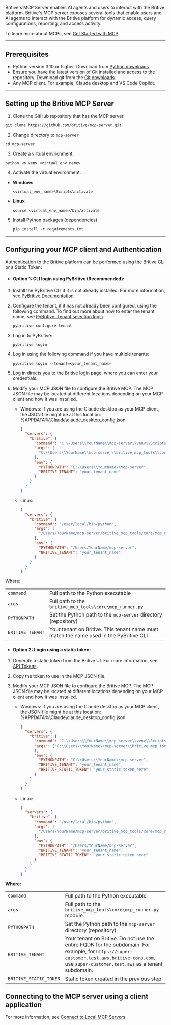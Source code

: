Britive's MCP Server enables AI agents and users to interact with the Britive platform. Britive's MCP server exposes several tools that enable users and AI agents to interact with the Britive platform for dynamic access, query configurations, reporting, and access activity.

To learn more about MCPs, see [Get Started with MCP](https://modelcontextprotocol.io/docs/getting-started/intro).

---

## Prerequisites

- Python version 3.10 or higher. Download from [Python downloads](https://www.python.org/downloads/).
- Ensure you have the latest version of Git installed and access to the repository. Download git from the [Git downloads](https://git-scm.com/downloads).
- Any MCP client. For example, Claude desktop and VS Code Copilot.

---

## Setting up the Britive MCP Server

1. Clone the GitHub repository that has the MCP server.

```shell
git clone https://github.com/britive/mcp-server.git
````

2. Change directory to `mcp-server`

```shell
cd mcp-server
```

3. Create a virtual environment:

```shell
python -m venv <virtual_env_name>
```

4. Activate the virtual environment:

* **Windows**

  ```shell
  <virtual_env_name>\Scripts\activate
  ```
* **Linux**

  ```shell
  source <virtual_env_name>/bin/activate
  ```

5. Install Python packages (dependencies)

    ```shell
    pip install -r requirements.txt
    ```

---

## Configuring your MCP client and Authentication
Authentication to the Britive platform can be performed using the Britive CLI or a Static Token:

* #### **Option 1: CLI login using PyBritive (Recommended):**

1. Install the PyBritive CLI if it is not already installed. For more information, see [PyBritive Documentation](https://britive.github.io/python-cli/)

2. Configure the tenant, if it has not already been configured, using the following command. To find out more about how to enter the tenant name, see [PyBritive: Tenant selection logic](https://britive.github.io/python-cli/#tenant-selection-logic).

    ```shell
    pybritive configure tenant
    ```

3. Log in to PyBritive:

   ```shell
   pybritive login
   ```

4. Log in using the following command if you have multiple tenants: 

   ```shell
   pybritive login --tenant=<your_tenant_name>
   ```
5. Log in directs you to the Britive login page, where you can enter your credentials.
6. Modify your MCP JSON file to configure the Britive MCP. The MCP JSON file may be located at different locations depending on your MCP client and how it was installed. 

    * Windows: If you are using the Claude desktop as your MCP client, the JSON file might be at this location: %APPDATA%\Claude\claude_desktop_config.json

      ```json
      {
        "servers": {
          "britive": {
            "command": "C:\\Users\\YourName\\mcp-server\\venv\\Scripts\\python.exe",
            "args": [
              "C:\\Users\\YourName\\mcp-server\\britive_mcp_tools\\core\\mcp_runner.py"
            ],
            "env": {
              "PYTHONPATH": "C:\\Users\\YourName\\mcp-server",
              "BRITIVE_TENANT": "your_tenant_name"
            }
          }
        }
      }
      ```
    * Linux:
      ```json
      {
        "servers": {
          "britive": {
            "command": "/user/local/bin/python",
            "args": [
              "/Users/YourName/mcp-server/britive_mcp_tools/core/mcp_runner.py"
            ],
            "env": {
              "PYTHONPATH": "/Users/YourName/mcp-server",
              "BRITIVE_TENANT": "your_tenant_name",
            }
          }
        }
      }
      ```

Where:
<table>
  <tbody>
    <tr>
      <td><code>command</code></td>
      <td>Full path to the Python executable</td>
    </tr>
    <tr>
      <td><code>args</code></td>
      <td>Full path to the <code>britive_mcp_tools\core\mcp_runner.py</code></td>
    </tr>
    <tr>
      <td><code>PYTHONPATH</code></td>
      <td>Set the Python path to the <code>mcp-server</code> directory (repository)</td>
    </tr>
    <tr>
      <td><code>BRITIVE_TENANT</code></td>
      <td>Your tenant on Britive. This tenant name must match the name used in the PyBritive CLI</td>
    </tr>
  </tbody>
</table>

* #### **Option 2: Login using a static token:**

1. Generate a static token from the Britive UI. For more information, see [API Tokens](https://docs.britive.com/v1/docs/api-tokens-1).
2. Copy the token to use in the MCP JSON file.
3. Modify your MCP JSON file to configure the Britive MCP.  The MCP JSON file may be located at different locations depending on your MCP client and how it was installed.

    * Windows: If you are using the Claude desktop as your MCP client, the JSON file might be at this location: %APPDATA%\Claude\claude_desktop_config.json

      ```json
      {
        "servers": {
          "britive": {
            "command": "C:\\Users\\YourName\\mcp-server\\venv\\Scripts\\python.exe",
            "args": ["C:\\Users\\YourName\\mcp-server\\britive_mcp_tools\\core\\mcp_runner.py"
            ],
            "env": {
              "PYTHONPATH": "C:\\Users\\YourName\\mcp-server",
              "BRITIVE_TENANT": "your_tenant_name",
              "BRITIVE_STATIC_TOKEN": "your_static_token_here"
            }
          }
        }
      }
      ```
    * Linux:
      ```json
      {
        "servers": {
          "britive": {
            "command": "/user/local/bin/python",
            "args": [
              "/Users/YourName/mcp-server/britive_mcp_tools/core/mcp_runner.py"
            ],
            "env": {
              "PYTHONPATH": "/Users/YourName/mcp-server",
              "BRITIVE_TENANT": "your_tenant_name",
              "BRITIVE_STATIC_TOKEN": "your_static_token_here"
            }
          }
        }
      }
      ```

**Where:**
<table>
  <tbody>
    <tr>
      <td><code>command</code></td>
      <td>Full path to the Python executable</td>
    </tr>
    <tr>
      <td><code>args</code></td>
      <td>Full path to the <code>britive_mcp_tools\core\mcp_runner.py</code> module.</td>
    </tr>
    <tr>
      <td><code>PYTHONPATH</code></td>
      <td>Set the Python path to the <code>mcp-server</code> directory (repository)</td>
    </tr>
    <tr>
      <td><code>BRITIVE_TENANT</code></td>
      <td>Your tenant on Britive. Do not use the entire FQDN for the subdomain. For example, for 
      <code>https://super-customer.test.aws.britive-corp.com</code>, use 
      <code>super-customer.test.aws</code> as a tenant subdomain.
      </td>
    </tr>
    <tr>
      <td><code>BRITIVE_STATIC_TOKEN</code></td>
      <td>Static token created in the previous step</td>
    </tr>
  </tbody>
</table>

 
## Connecting to the MCP server using a client application
For more information, see [Connect to Local MCP Servers](https://modelcontextprotocol.io/docs/develop/connect-local-servers).
